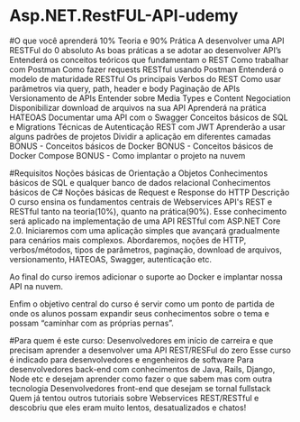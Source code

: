 # Asp.NET.RestFUL-API-udemy

#O que você aprenderá
10% Teoria e 90% Prática
A desenvolver uma API RESTFul do 0 absoluto
As boas práticas a se adotar ao desenvolver API’s
Entenderá os conceitos teóricos que fundamentam o REST
Como trabalhar com Postman
Como fazer requests RESTful usando Postman
Entenderá o modelo de maturidade RESTful
Os principais Verbos do REST
Como usar parâmetros via query, path, header e body
Paginação de APIs
Versionamento de APIs
Entender sobre Media Types e Content Negociation
Disponibilizar download de arquivos na sua API
Aprenderá na prática HATEOAS
Documentar uma API com o Swagger
Conceitos básicos de SQL e Migrations
Técnicas de Autenticação REST com JWT
Aprenderão a usar alguns padrões de projetos
Dividir a aplicação em diferentes camadas
BONUS - Conceitos básicos de Docker
BONUS - Conceitos básicos de Docker Compose
BONUS - Como implantar o projeto na nuvem

#Requisitos
Noções básicas de Orientação a Objetos
Conhecimentos básicos de SQL e qualquer banco de dados relacional
Conhecimentos básicos de C#
Noções básicas de Request e Response do HTTP
Descrição
O curso ensina os fundamentos centrais de Webservices API's REST e RESTful tanto na teoria(10%), quanto na prática(90%). Esse conhecimento será aplicado na implementação de uma API RESTful com ASP.NET Core 2.0. Iniciaremos com uma aplicação simples que avançará gradualmente para cenários mais complexos. Abordaremos, noções de HTTP, verbos/métodos, tipos de parâmetros, paginação, download de arquivos, versionamento, HATEOAS, Swagger, autenticação etc.

Ao final do curso iremos adicionar o suporte ao Docker e implantar nossa API na nuvem.

Enfim o objetivo central do curso é servir como um ponto de partida de onde os alunos possam expandir seus conhecimentos sobre o tema e possam “caminhar com as próprias pernas”.

#Para quem é este curso:
Desenvolvedores em início de carreira e que precisam aprender a desenvolver uma API REST/RESFul do zero
Esse curso é indicado para desenvolvedores e engenheiros de software
Para desenvolvedores back-end com conhecimentos de Java, Rails, Django, Node etc e desejam aprender como fazer o que sabem mas com outra tecnologia
Desenvolvedores front-end que desejam se tornal fullstack
Quem já tentou outros tutoriais sobre Webservices REST/RESTful e descobriu que eles eram muito lentos, desatualizados e chatos!
